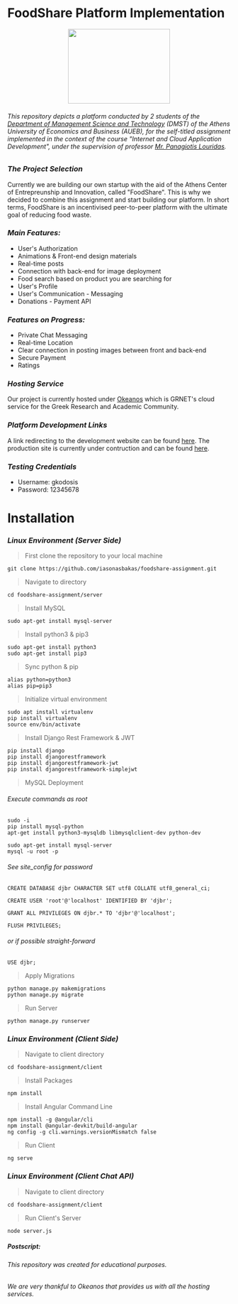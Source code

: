 # FoodShare Platform Implementation

<p align="center">
  <img width="230" height="168" src="http://foodshare.gr/img/ff.png">
</p>

###### *This repository depicts a platform conducted by 2 students of the [Department of Management Science and Technology](https://www.dept.aueb.gr/en/dmst) (DMST) of the Athens University of Economics and Business (AUEB), for the self-titled assignment implemented in the context of the course "Internet and Cloud Application Development", under the supervision of professor [Mr. Panagiotis Louridas](https://github.com/louridas).*

### *The Project Selection*
Currently we are building our own startup with the aid of the Athens Center of Entrepreunship and Innovation, called "FoodShare". This is why we decided to combine this assignment and start building our platform. In short terms, FoodShare is an incentivised peer-to-peer platform with the ultimate goal of reducing food waste. 

### *Main Features:*

* User's Authorization
* Animations & Front-end design materials
* Real-time posts
* Connection with back-end for image deployment
* Food search based on product you are searching for 
* User's Profile
* User's Communication - Messaging
* Donations - Payment API

### *Features on Progress:*

* Private Chat Messaging
* Real-time Location
* Clear connection in posting images between front and back-end
* Secure Payment
* Ratings 

### *Hosting Service*

Our project is currently hosted under [Okeanos](https://okeanos.grnet.gr/home/) which is GRNET's cloud service for the Greek Research and Academic Community.

### *Platform Development Links*

A link redirecting to the development website can be found [here](https://snf-862057.vm.okeanos.grnet.gr). The production site is currently under contruction 
and can be found [here](http://foodshare.gr/).

### *Testing Credentials*

* Username: gkodosis
* Password: 12345678


# Installation


### *Linux Environment (Server Side)*


> First clone the repository to your local machine

```
git clone https://github.com/iasonasbakas/foodshare-assignment.git
```

> Navigate to directory

```
cd foodshare-assignment/server
```

> Install MySQL 

```
sudo apt-get install mysql-server
```

> Install python3 & pip3

```
sudo apt-get install python3
sudo apt-get install pip3
```

> Sync python & pip

```
alias python=python3
alias pip=pip3
```

> Initialize virtual environment

```
sudo apt install virtualenv
pip install virtualenv
source env/bin/activate
```

> Install Django Rest Framework & JWT

```
pip install django
pip install djangorestframework
pip install djangorestframework-jwt
pip install djangorestframework-simplejwt
```

> MySQL Deployment

###### *Execute commands as root*

```
sudo -i
pip install mysql-python
apt-get install python3-mysqldb libmysqlclient-dev python-dev
```

```
sudo apt-get install mysql-server
mysql -u root -p
```

###### *See site_config for password*


```
CREATE DATABASE djbr CHARACTER SET utf8 COLLATE utf8_general_ci;

CREATE USER 'root'@'localhost' IDENTIFIED BY 'djbr';

GRANT ALL PRIVILEGES ON djbr.* TO 'djbr'@'localhost';

FLUSH PRIVILEGES;
```

###### *or if possible straight-forward*

```
USE djbr;
```

> Apply Migrations


```
python manage.py makemigrations
python manage.py migrate
```

> Run Server 

```
python manage.py runserver
```


### *Linux Environment (Client Side)*


> Navigate to client directory

```
cd foodshare-assignment/client
```

> Install Packages

```
npm install
```

> Install Angular Command Line

```
npm install -g @angular/cli
npm install @angular-devkit/build-angular
ng config -g cli.warnings.versionMismatch false
```

> Run Client

```
ng serve
```


### *Linux Environment (Client Chat API)*


> Navigate to client directory

```
cd foodshare-assignment/client
```

> Run Client's Server

```
node server.js
```

##### Postscript:
###### *This repository was created for educational purposes.*
###### *We are very thankful to Okeanos that provides us with all the hosting services.*
